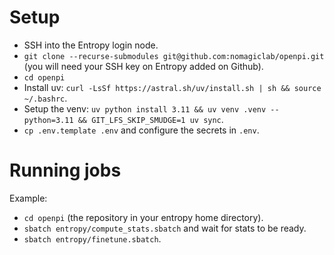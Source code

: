 # Setup

- SSH into the Entropy login node.
- `git clone --recurse-submodules git@github.com:nomagiclab/openpi.git` (you will need your SSH key on Entropy added on Github).
- `cd openpi`
- Install uv: `curl -LsSf https://astral.sh/uv/install.sh | sh && source ~/.bashrc`.
- Setup the venv: `uv python install 3.11 && uv venv .venv --python=3.11 && GIT_LFS_SKIP_SMUDGE=1 uv sync`.
- `cp .env.template .env` and configure the secrets in `.env`.


# Running jobs

Example:
- `cd openpi` (the repository in your entropy home directory).
- `sbatch entropy/compute_stats.sbatch` and wait for stats to be ready.
- `sbatch entropy/finetune.sbatch`.
